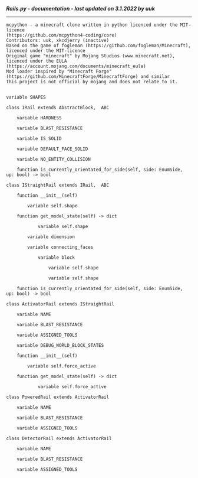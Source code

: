 ***Rails.py - documentation - last updated on 3.1.2022 by uuk***
___

    mcpython - a minecraft clone written in python licenced under the MIT-licence 
    (https://github.com/mcpython4-coding/core)
    Contributors: uuk, xkcdjerry (inactive)
    Based on the game of fogleman (https://github.com/fogleman/Minecraft), licenced under the MIT-licence
    Original game "minecraft" by Mojang Studios (www.minecraft.net), licenced under the EULA
    (https://account.mojang.com/documents/minecraft_eula)
    Mod loader inspired by "Minecraft Forge" (https://github.com/MinecraftForge/MinecraftForge) and similar
    This project is not official by mojang and does not relate to it.


    variable SHAPES

    class IRail extends AbstractBlock,  ABC

        variable HARDNESS

        variable BLAST_RESISTANCE

        variable IS_SOLID

        variable DEFAULT_FACE_SOLID

        variable NO_ENTITY_COLLISION

        function is_currently_orientated_for_side(self, side: EnumSide, up: bool) -> bool

    class IStraightRail extends IRail,  ABC

        function __init__(self)

            variable self.shape

        function get_model_state(self) -> dict

                variable self.shape

            variable dimension

            variable connecting_faces

                variable block

                    variable self.shape

                    variable self.shape

        function is_currently_orientated_for_side(self, side: EnumSide, up: bool) -> bool

    class ActivatorRail extends IStraightRail

        variable NAME

        variable BLAST_RESISTANCE

        variable ASSIGNED_TOOLS

        variable DEBUG_WORLD_BLOCK_STATES

        function __init__(self)

            variable self.force_active

        function get_model_state(self) -> dict

                variable self.force_active

    class PoweredRail extends ActivatorRail

        variable NAME

        variable BLAST_RESISTANCE

        variable ASSIGNED_TOOLS

    class DetectorRail extends ActivatorRail

        variable NAME

        variable BLAST_RESISTANCE

        variable ASSIGNED_TOOLS